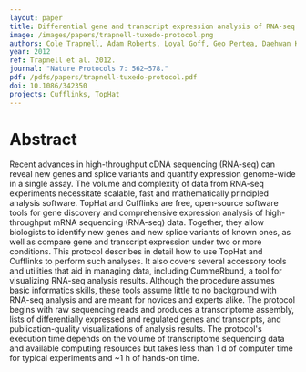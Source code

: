 ```yaml
---
layout: paper
title: Differential gene and transcript expression analysis of RNA-seq experiments with TopHat and Cufflinks
image: /images/papers/trapnell-tuxedo-protocol.png
authors: Cole Trapnell,	Adam Roberts, Loyal Goff, Geo Pertea, Daehwan Kim, David R. Kelley, Harold Pimentel, Steven L. Salzberg, John L. Rinn, Lior Pachter.
year: 2012
ref: Trapnell et al. 2012.
journal: "Nature Protocols 7: 562–578."
pdf: /pdfs/papers/trapnell-tuxedo-protocol.pdf
doi: 10.1086/342350
projects: Cufflinks, TopHat
---
```


# Abstract

Recent advances in high-throughput cDNA sequencing (RNA-seq) can reveal new genes and splice variants and quantify expression genome-wide in a single assay. The volume and complexity of data from RNA-seq experiments necessitate scalable, fast and mathematically principled analysis software. TopHat and Cufflinks are free, open-source software tools for gene discovery and comprehensive expression analysis of high-throughput mRNA sequencing (RNA-seq) data. Together, they allow biologists to identify new genes and new splice variants of known ones, as well as compare gene and transcript expression under two or more conditions. This protocol describes in detail how to use TopHat and Cufflinks to perform such analyses. It also covers several accessory tools and utilities that aid in managing data, including CummeRbund, a tool for visualizing RNA-seq analysis results. Although the procedure assumes basic informatics skills, these tools assume little to no background with RNA-seq analysis and are meant for novices and experts alike. The protocol begins with raw sequencing reads and produces a transcriptome assembly, lists of differentially expressed and regulated genes and transcripts, and publication-quality visualizations of analysis results. The protocol's execution time depends on the volume of transcriptome sequencing data and available computing resources but takes less than 1 d of computer time for typical experiments and ~1 h of hands-on time.